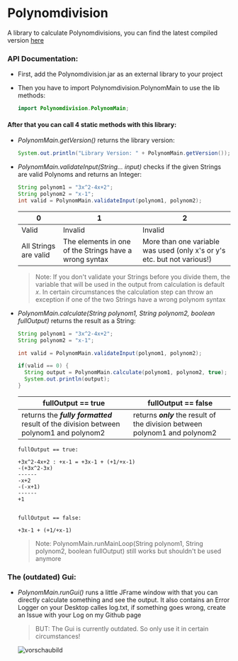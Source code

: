 # Polynomdivision
A library to calculate Polynomdivisions, you can find the latest compiled version [here](https://github.com/Lakinator/Polynomdivision/tree/master/compiled)

### API Documentation:
- First, add the Polynomdivision.jar as an external library to your project
- Then you have to import Polynomdivision.PolynomMain to use the lib methods:

  ```Java
  import Polynomdivision.PolynomMain;
  ```
 #### After that you can call 4 static methods with this library:
  - *PolynomMain.getVersion()* returns the library version:
  
    ```Java
    System.out.println("Library Version: " + PolynomMain.getVersion());
    ```
  - *PolynomMain.validateInput(String... input)* checks if the given Strings are valid Polynoms and returns an Integer:
  
    ```Java
    String polynom1 = "3x^2-4x+2";
    String polynom2 = "x-1";
    int valid = PolynomMain.validateInput(polynom1, polynom2);
    ```
     | 0 | 1 | 2 |
     |---|---|---|
     |Valid|Invalid|Invalid|
     |All Strings are valid|The elements in one of the Strings have a wrong syntax|More than one variable was used (only x's or y's etc. but not various!)|
     > Note: If you don't validate your Strings before you divide them, the variable that will be used in the output from calculation is default *x*. In certain circumstances the calculation step can throw an exception if one of the two Strings have a wrong polynom syntax
  - *PolynomMain.calculate(String polynom1, String polynom2, boolean fullOutput)* returns the result as a String: 
  
    ```Java
    String polynom1 = "3x^2-4x+2";
    String polynom2 = "x-1";
    
    int valid = PolynomMain.validateInput(polynom1, polynom2);
    
    if(valid == 0) {
      String output = PolynomMain.calculate(polynom1, polynom2, true);
      System.out.println(output);
    }
    ```
    |fullOutput == true|fullOutput == false|
    |---|---|
    |returns the ***fully formatted*** result of the division between polynom1 and polynom2|returns ***only*** the result of the division between polynom1 and polynom2|
    
     ```
     fullOutput == true:
     
     +3x^2-4x+2 : +x-1 = +3x-1 + (+1/+x-1)
     -(+3x^2-3x)
     ------
     -x+2
     -(-x+1)
     ------
     +1
     
     
     fullOutput == false:
     
     +3x-1 + (+1/+x-1)
    
     ```
    
    > Note: PolynomMain.runMainLoop(String polynom1, String polynom2, boolean fullOutput) still works but shouldn't be used anymore



### The (outdated) Gui:

  - *PolynomMain.runGui()* runs a little JFrame window with that you can directly calculate something and see the output.
    It also contains an Error Logger on your Desktop calles log.txt, if something goes wrong, create an Issue with your Log on my Github page
    
    > BUT: The Gui is currently outdated. So only use it in certain circumstances!

    ![vorschaubild](https://cloud.githubusercontent.com/assets/21976072/23831925/18405f00-072b-11e7-9927-9d69af3327f8.png)
